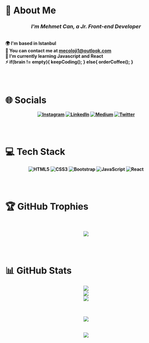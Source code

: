 <h1> 💫 About Me

### **_*<div align="center">I'm Mehmet Can, a Jr. Front-end Developer</div>*_**

<br><b>
🌍 I'm based in Istanbul<br>📧 You can contact me at mecoloji1@outlook.com<br>🦾 I’m currently learning Javascript and React<br>⚡ if(brain != empty){ keepCoding(); } else{ orderCoffee(); }

<br>
<br>

# 🌐 Socials

<div align="center">

[![Instagram](https://img.shields.io/badge/Instagram-%23E4405F.svg?logo=Instagram&logoColor=white)](https://instagram.com/mecoloji) [![LinkedIn](https://img.shields.io/badge/LinkedIn-%230077B5.svg?logo=linkedin&logoColor=white)](https://www.linkedin.com/in/mehmet-can-sa%C4%9F%C4%B1ro%C4%9Flu-135651233/) [![Medium](https://img.shields.io/badge/Medium-12100E?logo=medium&logoColor=white)](https://medium.com/@mecoloji1) [![Twitter](https://img.shields.io/badge/Twitter-%231DA1F2.svg?logo=Twitter&logoColor=white)](https://twitter.com/mecoloji)

</div>

<br>
<br>

# 💻 Tech Stack

<div align="center">

![HTML5](https://img.shields.io/badge/html5-%23E34F26.svg?style=for-the-badge&logo=html5&logoColor=white) ![CSS3](https://img.shields.io/badge/css3-%231572B6.svg?style=for-the-badge&logo=css3&logoColor=white) ![Bootstrap](https://img.shields.io/badge/bootstrap-%23563D7C.svg?style=for-the-badge&logo=bootstrap&logoColor=white) ![JavaScript](https://img.shields.io/badge/javascript-%23323330.svg?style=for-the-badge&logo=javascript&logoColor=%23F7DF1E) ![React](https://img.shields.io/badge/react-%2320232a.svg?style=for-the-badge&logo=react&logoColor=%261DAFB)

</div>

<br>
<br>

# 🏆 GitHub Trophies

<div align="center">
<br>

![](https://github-profile-trophy.vercel.app/?username=mecoloji&theme=radical&no-frame=false&no-bg=true&margin-w=6)

</div>
<br>
<br>

# 📊 GitHub Stats

<div align="center">

![](https://github-readme-stats.vercel.app/api?username=mecoloji&theme=chartreuse-dark&hide_border=true&include_all_commits=true&count_private=true)<br/>
![](https://github-readme-streak-stats.herokuapp.com/?user=mecoloji&theme=chartreuse-dark&hide_border=true)<br/>
![](https://github-readme-stats.vercel.app/api/top-langs/?username=mecoloji&theme=chartreuse-dark&hide_border=true&include_all_commits=true&count_private=true&layout=compact)

</div>

<br>
<br>

<div align="center"><img src="https://spotify-github-profile.vercel.app/api/view?uid=memoxmemo12&cover_image=true&theme=default&bar_color=2c2c2c&bar_color_cover=true" /></div>

<br>  
<br>

<div align="center">
<img src="https://komarev.com/ghpvc/?username=Mecoloji&&style=flat-square" align="center" />
</div>
